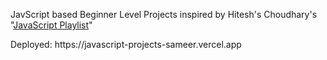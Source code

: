 <p> JavScript based Beginner Level Projects inspired by Hitesh's Choudhary's "<a href="https://www.youtube.com/playlist?list=PLu71SKxNbfoBuX3f4EOACle2y-tRC5Q37" target="_blank">JavaScript Playlist</a>" </p>
Deployed: https://javascript-projects-sameer.vercel.app
